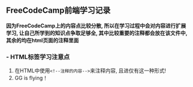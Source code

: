 ## FreeCodeCamp前端学习记录
**因为FreeCodeCamp上的内容点比较分散, 所以在学习过程中会对内容进行扩展学习, 让自己所学到的知识点争取足够全, 其中比较重要的注释都会放在该文件中, 其余的均在html页面的注释里面**
### - HTML标签学习注意点
1. 在HTML中使用`<!--注释的内容-->`来注释内容, 且进仅有这一种形式!
2. GG is flying！
